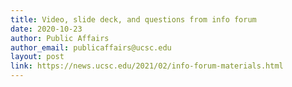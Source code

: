 ```yaml
---
title: Video, slide deck, and questions from info forum
date: 2020-10-23
author: Public Affairs
author_email: publicaffairs@ucsc.edu
layout: post
link: https://news.ucsc.edu/2021/02/info-forum-materials.html
---
```

